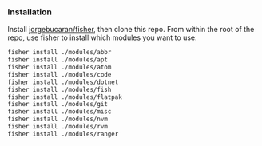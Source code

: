 
### Installation

Install [jorgebucaran/fisher](https://github.com/jorgebucaran/fisher), then clone this repo. From within the root of the repo, use fisher to install which modules you want to use:

```bash
fisher install ./modules/abbr
fisher install ./modules/apt
fisher install ./modules/atom
fisher install ./modules/code
fisher install ./modules/dotnet
fisher install ./modules/fish
fisher install ./modules/flatpak
fisher install ./modules/git
fisher install ./modules/misc
fisher install ./modules/nvm
fisher install ./modules/rvm
fisher install ./modules/ranger
```
